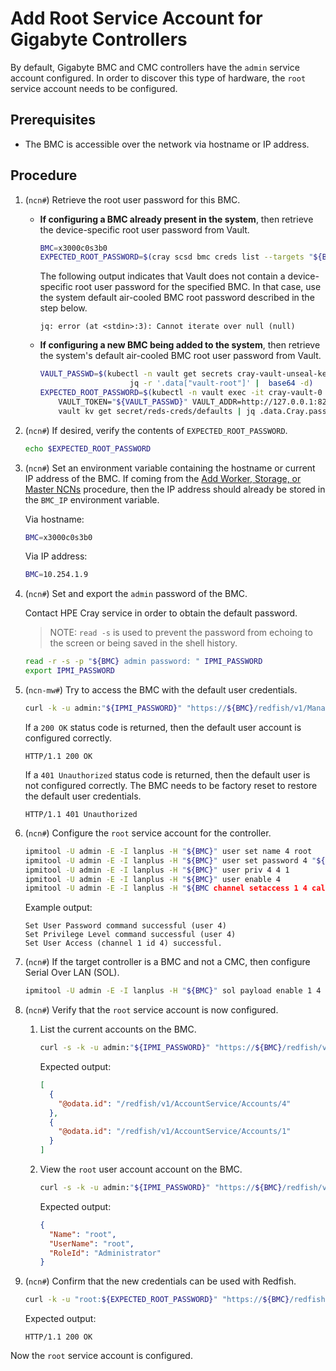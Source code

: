 # Add Root Service Account for Gigabyte Controllers

By default, Gigabyte BMC and CMC controllers have the `admin` service
account configured. In order to discover this type of hardware, the
`root` service account needs to be configured.

## Prerequisites

- The BMC is accessible over the network via hostname or IP address.

## Procedure

1. (`ncn#`) Retrieve the root user password for this BMC.

    - **If configuring a BMC already present in the system**, then retrieve the device-specific root user password from Vault.

        ```bash
        BMC=x3000c0s3b0
        EXPECTED_ROOT_PASSWORD=$(cray scsd bmc creds list --targets "${BMC}" --format json | jq .Targets[].Password -r)
        ```

        The following output indicates that Vault does not contain a device-specific root user password for the specified BMC. In that case, use the system default air-cooled BMC root password described in the step below.

        ```text
        jq: error (at <stdin>:3): Cannot iterate over null (null)
        ```

    - **If configuring a new BMC being added to the system**, then retrieve the system's default air-cooled BMC root user password from Vault.

        ```bash
        VAULT_PASSWD=$(kubectl -n vault get secrets cray-vault-unseal-keys -o json |
                            jq -r '.data["vault-root"]' |  base64 -d)
        EXPECTED_ROOT_PASSWORD=$(kubectl -n vault exec -it cray-vault-0 -c vault -- env \
            VAULT_TOKEN="${VAULT_PASSWD}" VAULT_ADDR=http://127.0.0.1:8200 VAULT_FORMAT=json \
            vault kv get secret/reds-creds/defaults | jq .data.Cray.password -r)
        ```

1. (`ncn#`) If desired, verify the contents of `EXPECTED_ROOT_PASSWORD`.

    ```bash
    echo $EXPECTED_ROOT_PASSWORD
    ```

1. (`ncn#`) Set an environment variable containing the hostname or current IP address of the BMC. If coming from the [Add Worker, Storage, or Master NCNs](../node_management/Add_Remove_Replace_NCNs.md#add-worker-storage-master)
    procedure, then the IP address should already be stored in the `BMC_IP` environment variable.

    Via hostname:

    ```bash
    BMC=x3000c0s3b0
    ```

    Via IP address:

    ```bash
    BMC=10.254.1.9
    ```

1. (`ncn#`) Set and export the `admin` password of the BMC.

     Contact HPE Cray service in order to obtain the default password.

     > NOTE: `read -s` is used to prevent the password from echoing to the screen or
     > being saved in the shell history.

     ```bash
     read -r -s -p "${BMC} admin password: " IPMI_PASSWORD
     export IPMI_PASSWORD
     ```

1. (`ncn-mw#`) Try to access the BMC with the default user credentials.

    ```bash
    curl -k -u admin:"${IPMI_PASSWORD}" "https://${BMC}/redfish/v1/Managers" -i | head -1
    ```

    If a `200 OK` status code is returned, then the default user account is configured correctly.

    ```text
    HTTP/1.1 200 OK
    ```

    If a `401 Unauthorized` status code is returned, then the default user is not configured correctly. The BMC needs to be factory reset to restore the default user credentials.

    ```text
    HTTP/1.1 401 Unauthorized
    ```

1. (`ncn#`) Configure the `root` service account for the controller.

    ```bash
    ipmitool -U admin -E -I lanplus -H "${BMC}" user set name 4 root
    ipmitool -U admin -E -I lanplus -H "${BMC}" user set password 4 "${EXPECTED_ROOT_PASSWORD}"
    ipmitool -U admin -E -I lanplus -H "${BMC}" user priv 4 4 1
    ipmitool -U admin -E -I lanplus -H "${BMC}" user enable 4
    ipmitool -U admin -E -I lanplus -H "${BMC channel setaccess 1 4 callin=on ipmi=on link=on
    ```

    Example output:

    ```text
    Set User Password command successful (user 4)
    Set Privilege Level command successful (user 4)
    Set User Access (channel 1 id 4) successful.
    ```

1. (`ncn#`) If the target controller is a BMC and not a CMC, then configure Serial Over LAN (SOL).

    ```bash
    ipmitool -U admin -E -I lanplus -H "${BMC}" sol payload enable 1 4
    ```

1. (`ncn#`) Verify that the `root` service account is now configured.

    1. List the current accounts on the BMC.

        ```bash
        curl -s -k -u admin:"${IPMI_PASSWORD}" "https://${BMC}/redfish/v1/AccountService/Accounts" | jq ".Members"
        ```

        Expected output:

        ```json
        [
          {
            "@odata.id": "/redfish/v1/AccountService/Accounts/4"
          },
          {
            "@odata.id": "/redfish/v1/AccountService/Accounts/1"
          }
        ]
        ```

    1. View the `root` user account account on the BMC.

        ```bash
        curl -s -k -u admin:"${IPMI_PASSWORD}" "https://${BMC}/redfish/v1/AccountService/Accounts/4" | jq '. | { Name: .Name, UserName: .UserName, RoleId: .RoleId }'
        ```

        Expected output:

        ```json
        {
          "Name": "root",
          "UserName": "root",
          "RoleId": "Administrator"
        }
        ```

1. (`ncn#`) Confirm that the new credentials can be used with Redfish.

    ```bash
    curl -k -u "root:${EXPECTED_ROOT_PASSWORD}" "https://${BMC}/redfish/v1/Managers" -i  | head -1
    ```

    Expected output:

    ```text
    HTTP/1.1 200 OK
    ```

Now the `root` service account is configured.
